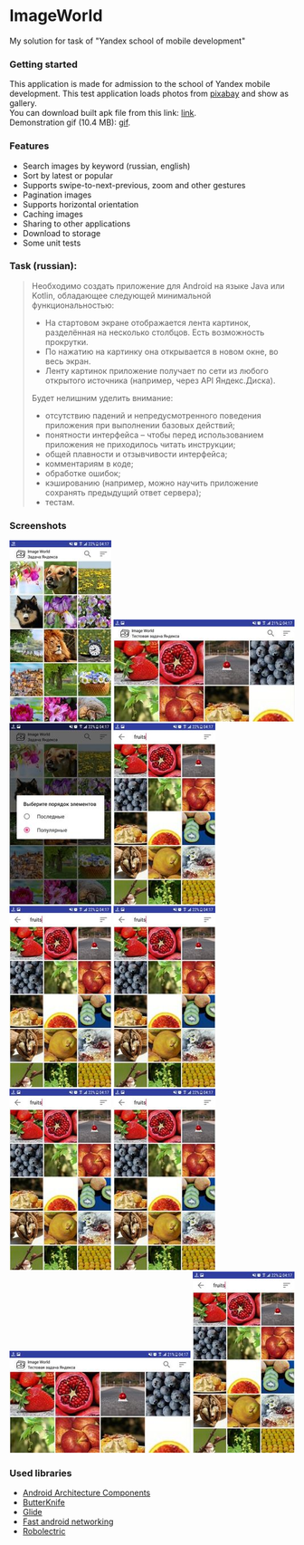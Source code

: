# ImageWorld
My solution for task of "Yandex school of mobile development"

### Getting started
This application is made for admission to the school of Yandex mobile development. This test application loads photos from [pixabay](http://pixabay.com/) and show as gallery.  
You can download built apk file from this link: [link](https://yadi.sk/d/Sf11wY7c3VSQRw).  
Demonstration gif (10.4 MB): [gif](/screenshots/demonstration.gif).

### Features
* Search images by keyword (russian, english)
* Sort by latest or popular
* Supports swipe-to-next-previous, zoom and other gestures
* Pagination images
* Supports horizontal orientation
* Caching images
* Sharing to other applications
* Download to storage
* Some unit tests

### Task (russian):

> Необходимо создать приложение для Android на языке Java или Kotlin, обладающее следующей минимальной функциональностью:
>
> * На стартовом экране отображается лента картинок, разделённая на несколько столбцов. Есть возможность прокрутки.
> * По нажатию на картинку она открывается в новом окне, во весь экран.
> * Ленту картинок приложение получает по сети из любого открытого источника (например, через API Яндекс.Диска).
>
> Будет нелишним уделить внимание:
>
> * отсутствию падений и непредусмотренного поведения приложения при выполнении базовых действий;
> * понятности интерфейса – чтобы перед использованием приложения не приходилось читать инструкции;
> * общей плавности и отзывчивости интерфейса;
> * комментариям в коде;
> * обработке ошибок;
> * кэшированию (например, можно научить приложение сохранять предыдущий ответ сервера);
> * тестам.

### Screenshots
![Main portrait mode](/screenshots/main_portrait.jpeg?raw=true "Main portrait mode")
![Internet error](/screenshots/main_landscape.jpeg?raw=true "Internet error")
![Sort by](/screenshots/sort_type.jpeg?raw=true "Sort by")
![Search](/screenshots/search.jpeg?raw=true "Search")
![Full view portrait](/screenshots/search.jpeg?raw=true "Full view portrait")
![Full view zooming](/screenshots/search.jpeg?raw=true "Full view zooming")
![Full view downloaded](/screenshots/search.jpeg?raw=true "Full view downloaded")
![Full view sharing](/screenshots/search.jpeg?raw=true "Full view sharing")
![Main landscape mode](/screenshots/main_landscape.jpeg?raw=true "Main landscape mode")
![Full view landscape](/screenshots/search.jpeg?raw=true "Full view landscape")


### Used libraries
* [Android Architecture Components](https://github.com/googlesamples/android-architecture-components)
* [ButterKnife](https://github.com/JakeWharton/butterknife)
* [Glide](https://github.com/bumptech/glide)
* [Fast android networking](https://github.com/amitshekhariitbhu/Fast-Android-Networking)
* [Robolectric](https://github.com/robolectric/robolectric)
